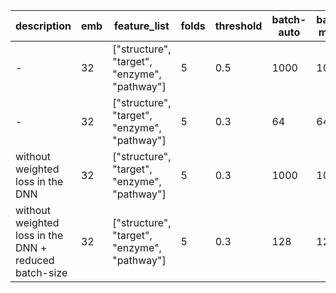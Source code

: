 | description | emb | feature_list | folds | threshold | batch-auto | batch-model | epoch-auto | epoch-model | dropout | accuracy | auc | f1 |
|-------------|-----|--------------|-------|-----------|------------|-------------|------------|-------------|---------|----------|-----|----|
| - | 32 | ["structure", "target", "enzyme", "pathway"] | 5 | 0.5 | 1000 | 1000 | 10 | 10 | 0.4 | 12% | 51% | - |
| - | 32 | ["structure", "target", "enzyme", "pathway"] | 5 | 0.3 | 64 | 64 | 1000 | 1000 | 0.4 | 11% | 47% | - |
| without weighted loss in the DNN | 32 | ["structure", "target", "enzyme", "pathway"] | 5 | 0.3 | 1000 | 1000 | 10 | 10 | 0.4 | 88% | 56% | - |
| without weighted loss in the DNN + reduced batch-size | 32 | ["structure", "target", "enzyme", "pathway"] | 5 | 0.3 | 128 | 128 | 10 | 10 | 0.4 | 86% | 58% | - |
